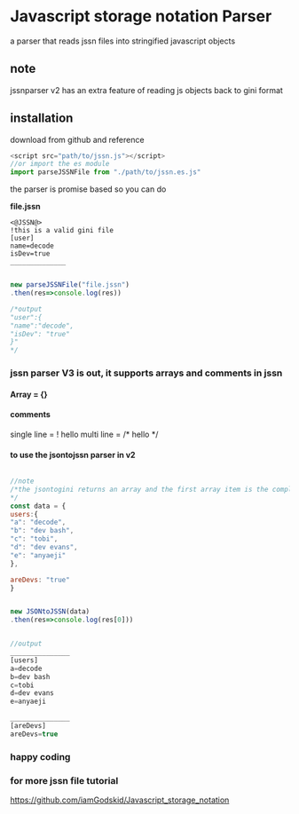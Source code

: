# Javascript storage notation Parser
a parser that reads jssn files into stringified javascript objects


## note
jssnparser v2 has an extra  feature of reading  js objects back to gini format

## installation
download from github and reference

```javascript
<script src="path/to/jssn.js"></script>
//or import the es module
import parseJSSNFile from "./path/to/jssn.es.js"
```

the parser is promise based so you can do

**file.jssn**
```jssn
<@JSSN@>
!this is a valid gini file
[user]
name=decode
isDev=true
______________

```


```javascript

new parseJSSNFile("file.jssn")
.then(res=>console.log(res))

/*output 
"user":{
"name":"decode",
"isDev": "true"
}"
*/
```


### jssn parser V3 is out, it supports arrays and comments in jssn
#### Array = {}
#### comments
single line = ! hello
multi line = /* hello */


#### to use the jsontojssn parser in v2
```javascript

//note
/*the jsontogini returns an array and the first array item is the complete parsed string
*/
const data = {
users:{
"a": "decode",
"b": "dev bash",
"c": "tobi",
"d": "dev evans",
"e": "anyaeji"
},

areDevs: "true"
}


new JSONtoJSSN(data)
.then(res=>console.log(res[0]))


//output
_______________
[users]
a=decode
b=dev bash
c=tobi
d=dev evans
e=anyaeji

_______________
[areDevs]
areDevs=true


```





### happy coding
### for more jssn file tutorial
https://github.com/iamGodskid/Javascript_storage_notation
